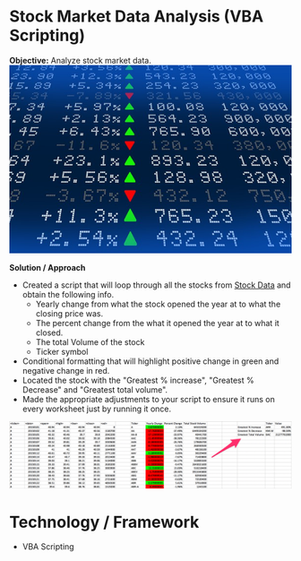 # Stock Market Data Analysis (VBA Scripting)

**Objective:**
Analyze stock market data.
![stock Market](Images/stockmarket.jpg)

**Solution / Approach**
* Created a script that will loop through all the stocks from [Stock Data](Resources/Multiple_year_stock_data.xlsx) and obtain the following info.
	* Yearly change from what the stock opened the year at to what the closing price was.
	* The percent change from the what it opened the year at to what it closed.
	* The total Volume of the stock
	* Ticker symbol
* Conditional formatting that will highlight positive change in green and negative change in red.
* Located the stock with the "Greatest % increase", "Greatest % Decrease" and "Greatest total volume".
* Made the appropriate adjustments to your script to ensure it runs on every worksheet just by running it once.

![solution](Images/solution.png)

# Technology / Framework
* VBA Scripting
